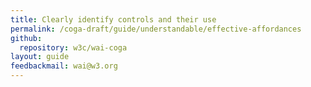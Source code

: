 ```yaml
---
title: Clearly identify controls and their use
permalink: /coga-draft/guide/understandable/effective-affordances
github:
  repository: w3c/wai-coga
layout: guide
feedbackmail: wai@w3.org
---
```

